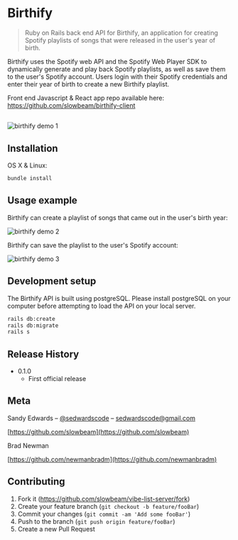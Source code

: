 # Birthify
> Ruby on Rails back end API for Birthify, an application for creating Spotify playlists of songs that were released in the user's year of birth. 

Birthify uses the Spotify web API and the Spotify Web Player SDK to dynamically generate and play back Spotify playlists, as well as save them to the user's Spotify account. Users login with their Spotify credentials and enter their year of birth to create a new Birthify playlist. 

Front end Javascript & React app repo available here: https://github.com/slowbeam/birthify-client

##

![birthify demo 1](https://media.giphy.com/media/3GBXTvAcRPAgv03GDl/giphy.gif)

## Installation

OS X & Linux:

```sh
bundle install
```

## Usage example

Birthify can create a playlist of songs that came out in the user's birth year:

![birthify demo 2](https://media.giphy.com/media/MuE7qasFr4X1aTAgod/giphy.gif)


Birthify can save the playlist to the user's Spotify account:

![birthify demo 3](https://media.giphy.com/media/m8WIqiN6NBRYLaN2kX/giphy.gif)


## Development setup

The Birthify API is built using postgreSQL. Please install postgreSQL on your computer before attempting to load the API on your local server. 

```sh
rails db:create
rails db:migrate
rails s
```


## Release History

* 0.1.0
    * First official release
   


## Meta

Sandy Edwards – [@sedwardscode](https://twitter.com/sedwardscode) – sedwardscode@gmail.com

[https://github.com/slowbeam](https://github.com/slowbeam)

Brad Newman

[https://github.com/newmanbradm](https://github.com/newmanbradm)

## Contributing

1. Fork it (<https://github.com/slowbeam/vibe-list-server/fork>)
2. Create your feature branch (`git checkout -b feature/fooBar`)
3. Commit your changes (`git commit -am 'Add some fooBar'`)
4. Push to the branch (`git push origin feature/fooBar`)
5. Create a new Pull Request
